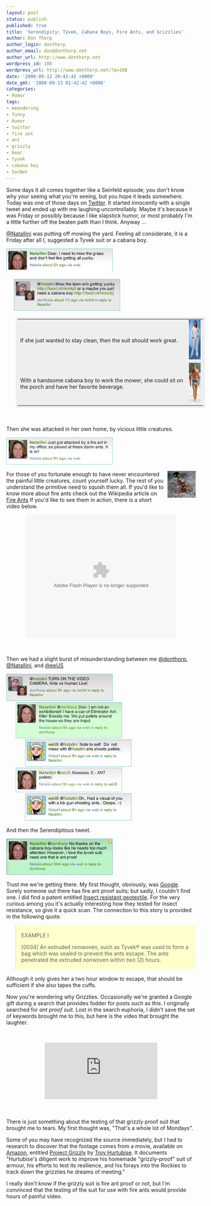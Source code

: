 ```yaml
---
layout: post
status: publish
published: true
title: 'Serendipity: Tyvek, Cabana Boys, Fire Ants, and Grizzlies'
author: Don Thorp
author_login: donthorp
author_email: don@donthorp.net
author_url: http://www.donthorp.net
wordpress_id: 108
wordpress_url: http://www.donthorp.net/?p=108
date: '2008-09-12 20:42:42 +0000'
date_gmt: '2008-09-13 01:42:42 +0000'
categories:
- Humor
tags:
- meandering
- funny
- Humor
- twitter
- fire ant
- ant
- grizzly
- bear
- tyvek
- cabana boy
- SocNet
---
```

<p>Some days it all comes together like a Seinfeld episode; you don't know why your seeing what you're seeing, but you hope it leads somewhere. Today was one of those days on <a href="http://twitter.com" target="_blank">Twitter</a>. It started innocently with a single tweet and ended up with me laughing uncontrollably. Maybe it's because it was Friday or possibly because I like slapstick humor, or most probably I'm a little further off the beaten path than I think. Anyway ...</p>
<p><a href="http://twitter.com/Natallini" target="_blank">@Natallini</a> was putting off mowing the yard. Feeling all considerate, it is a Friday after all I, suggested a Tyvek suit or a cabana boy.</p>
<p><img src="/content/uploads/2008/09/tweeta01.png" alt="Dear, I need to mow the grass and don&#039;t feel like getting all yucky." title="tweeta01" width="283" height="64" class="aligncenter size-full wp-image-112" /></p>
<p><a href='/content/uploads/2008/09/tweeta02.png' style='margin-left: 20px;'><img src="/content/uploads/2008/09/tweeta02.png" alt="Mow the yard w/o getting yucky get a tyvek suit or maybe you just need a cabana boy." title="tweeta02" width="283" height="84" class="alignnone size-full wp-image-113" /></a></p>
<table width="300px" style='background-color: #EEEEEE; padding: 5px; margin-left: 25px'>
<tr>
<td>
<p>If she just wanted to stay clean, then the suit should work great.</p>
</td>
<td><img src="/content/uploads/2008/09/tyvek.jpg" alt="Picture of woman in tyvek suit" title="tyvek" width="55" height="105" class="alignnone size-full wp-image-121" /></td>
</tr>
<tr>
<td>
<p>With a handsome cabana boy to work the mower, she could sit on the porch and have her favorite beverage.</p>
</td>
<td>
<img src="/content/uploads/2008/09/danielcraig.jpg" alt="" title="danielcraig" width="43" height="107" class="alignnone size-full wp-image-109" />
</td>
</tr>
</table>
<p><br/><br />
Then she was attacked in her own home, by vicious little creatures.</p>
<p><a href='/content/uploads/2008/09/tweetb01.png'><img src="/content/uploads/2008/09/tweetb01.png" alt="Just got attacked by a fire ant in my office so pissed at these damn ants. It is on!" title="tweetb01" width="283" height="72" class="alignnone size-medium wp-image-114" /></a></p>
<p><img src="/content/uploads/2008/09/fireant.jpg" alt="Fireant" title="fireant" width="75" height="71" class="alignnone size-full wp-image-110" style='float: right; margin-left: 10px;'/> For those of you fortunate enough to have never encountered the painful little creatures, count yourself lucky. The rest of you understand the primitive need to squish them all. If you'd like to know more about fire ants check out the Wikipedia article on <a href="http://en.wikipedia.org/wiki/Fire_ant" target="_blank">Fire Ants</a> If you'd like to see them in action, there is a short video below.</p>
<div style='float:clear' align="center">
<embed id="VideoPlayback" src="http://video.google.com/googleplayer.swf?docid=-434752553009673301&hl=en&fs=true" style="width:400px;height:326px" allowFullScreen="true" allowScriptAccess="always" type="application/x-shockwave-flash"></embed></div>
<p><br/></p>
<p>Then we had a slight burst of misunderstanding between me <a href="http://twitter.com/donthorp" target="_blank">@donthorp</a>, <a href="http://twitter.com/Natallini" target="_blank">@Natallini</a>, and <a href="http://twitter.com/eeUS" target="_blank">@eeUS</a></p>
<p><img src="/content/uploads/2008/09/tweetb02.png" alt="" title="tweetb02" class="alignnone size-full wp-image-115" /><br />
<img src="/content/uploads/2008/09/tweetb03.png" alt="" title="tweetb02" class="alignnone size-full wp-image-115" style="margin-left: 25px" /><br />
<img src="/content/uploads/2008/09/tweetb04.png" alt="" title="tweetb02" class="alignnone size-full wp-image-115" style="margin-left: 50px" /><br />
<img src="/content/uploads/2008/09/tweetb05.png" alt="" title="tweetb02" class="alignnone size-full wp-image-115" style="margin-left: 25px" /><br />
<img src="/content/uploads/2008/09/tweetb06.png" alt="" title="tweetb02" class="alignnone size-full wp-image-115" style="margin-left: 50px" /></p>
<p>And then the Serendipitous tweet.</p>
<p><img src="/content/uploads/2008/09/tweetc01.png" alt="" title="tweetc01" width="283" height="96" class="alignnone size-full wp-image-120" /></p>
<p>Trust me we're getting there. My first thought, obviously, was <a href="http://google.com" target="_blank">Google</a>. Surely someone out there has fire ant proof suits; but sadly, I couldn't find one. I did find a patent entitled <a href="http://www.freepatentsonline.com/y2003/0166372.html" target="_blank">Insect resistant geotextile</a>. For the very curious among you it's actually interesting how they tested for insect resistance, so give it a quick scan. The connection to this story is provided in the following quote.</p>
<blockquote style="background-color: #FFFFCC; padding-right: 5px; padding-bottom: 5px; padding-top: 5px;"><p>
EXAMPLE I</p>
<p>[0034] An extruded nonwoven, such as Tyvek® was used to form a bag which was sealed to prevent the ants escape. The ants penetrated the extruded nonwoven within two (2) hours.
</p></blockquote>
<p>Although it only gives her a two hour window to escape, that should be sufficient if she also tapes the cuffs. </p>
<p>Now you're wondering why Grizzlies. Occasionally we're granted a Google gift during a search that provides fodder for posts such as this. I originally searched for <i>ant proof suit</i>. Lost in the search euphoria, I didn't save the set of keywords brought me to this, but here is the video that brought the laughter.</p>
<p><br/></p>
<div align="center">
<object ><param name="movie" value="http://www.youtube.com/v/Q3CzYw5-qdA&rel=0&color1=0xb1b1b1&color2=0xcfcfcf&fs=1"></param><param name="allowFullScreen" value="true"></param><embed src="http://www.youtube.com/v/Q3CzYw5-qdA&rel=0&color1=0xb1b1b1&color2=0xcfcfcf&fs=1" type="application/x-shockwave-flash" allowfullscreen="true" ></embed></object>
</div>
<p><br/><br />
There is just something about the testing of that grizzly proof suit that brought me to tears. My first thought was, "That's a whole lot of Mondays". </p>
<p>Some of you may have recognized the source immediately, but I had to research to discover that the footage comes from a movie, available on <a href="http://www.amazon.com/Project-Grizzly-Troy-Hurtubise/dp/B0009E32CK" target="_blank">Amazon</a>, entitled <a href="http://en.wikipedia.org/wiki/Project_Grizzly" target="_blank">Project Grizzly</a> by <a href="http://en.wikipedia.org/wiki/Troy_Hurtubise" target="_blank">Troy Hurtubise</a>. It documents "Hurtubise's diligent work to improve his homemade "grizzly-proof" suit of armour, his efforts to test its resilience, and his forays into the Rockies to track down the grizzlies he dreams of meeting."</p>
<p>I really don't know if the grizzly suit is fire ant proof or not, but I'm convinced that the testing of the suit for use with fire ants would provide hours of painful video.</p>
